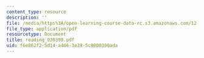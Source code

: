 ```yaml
---
content_type: resource
description: ''
file: /media/https%3A/open-learning-course-data-rc.s3.amazonaws.com/12-570-seminar-in-geophysics-mantle-convection-spring-1998/f6e862f25d14a4d63e395c9800300ada_reading_030398.pdf
file_type: application/pdf
resourcetype: Document
title: reading_030398.pdf
uid: f6e862f2-5d14-a4d6-3e39-5c9800300ada
---
```

